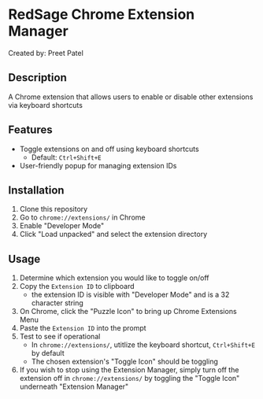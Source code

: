 # RedSage Chrome Extension Manager

Created by: Preet Patel

## Description
A Chrome extension that allows users to enable or disable other extensions via keyboard shortcuts

## Features
- Toggle extensions on and off using keyboard shortcuts
    - Default: `Ctrl+Shift+E`
- User-friendly popup for managing extension IDs

## Installation
1. Clone this repository
2. Go to `chrome://extensions/` in Chrome
3. Enable "Developer Mode"
4. Click "Load unpacked" and select the extension directory

## Usage
1. Determine which extension you would like to toggle on/off
2. Copy the `Extension ID` to clipboard
    - the extension ID is visible with "Developer Mode" and is a 32 character string
3. On Chrome, click the "Puzzle Icon" to bring up Chrome Extensions Menu
4. Paste the `Extension ID` into the prompt
5. Test to see if operational
    - In `chrome://extensions/`, utitlize the keyboard shortcut, `Ctrl+Shift+E` by default
    - The chosen extension's "Toggle Icon" should be toggling
6. If you wish to stop using the Extension Manager, simply turn off the extension off in `chrome://extensions/` by toggling the "Toggle Icon" underneath "Extension Manager"

